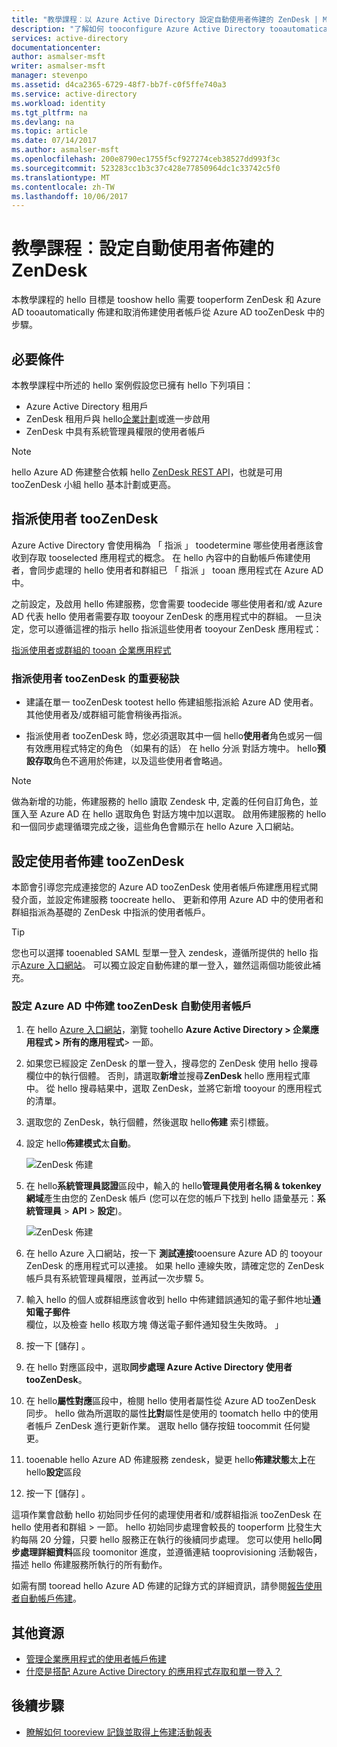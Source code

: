```yaml
---
title: "教學課程︰以 Azure Active Directory 設定自動使用者佈建的 ZenDesk | Microsoft Docs"
description: "了解如何 tooconfigure Azure Active Directory tooautomatically 佈建和取消佈建使用者帳戶 tooZenDesk。"
services: active-directory
documentationcenter: 
author: asmalser-msft
writer: asmalser-msft
manager: stevenpo
ms.assetid: d4ca2365-6729-48f7-bb7f-c0f5ffe740a3
ms.service: active-directory
ms.workload: identity
ms.tgt_pltfrm: na
ms.devlang: na
ms.topic: article
ms.date: 07/14/2017
ms.author: asmalser-msft
ms.openlocfilehash: 200e8790ec1755f5cf927274ceb38527dd993f3c
ms.sourcegitcommit: 523283cc1b3c37c428e77850964dc1c33742c5f0
ms.translationtype: MT
ms.contentlocale: zh-TW
ms.lasthandoff: 10/06/2017
---
```

# <a name="tutorial-configuring-zendesk-for-automatic-user-provisioning"></a>教學課程︰設定自動使用者佈建的 ZenDesk


本教學課程的 hello 目標是 tooshow hello 需要 tooperform ZenDesk 和 Azure AD tooautomatically 佈建和取消佈建使用者帳戶從 Azure AD tooZenDesk 中的步驟。 

## <a name="prerequisites"></a>必要條件

本教學課程中所述的 hello 案例假設您已擁有 hello 下列項目：

*   Azure Active Directory 租用戶
*   ZenDesk 租用戶與 hello[企業計劃](https://www.zendesk.com/product/pricing/)或進一步啟用 
*   ZenDesk 中具有系統管理員權限的使用者帳戶 

> [!NOTE]
> hello Azure AD 佈建整合依賴 hello [ZenDesk REST API](https://developer.zendesk.com/rest_api/docs/core/introduction#the-api)，也就是可用 tooZenDesk 小組 hello 基本計劃或更高。

## <a name="assigning-users-toozendesk"></a>指派使用者 tooZenDesk

Azure Active Directory 會使用稱為 「 指派 」 toodetermine 哪些使用者應該會收到存取 tooselected 應用程式的概念。 在 hello 內容中的自動帳戶佈建使用者，會同步處理的 hello 使用者和群組已 「 指派 」 tooan 應用程式在 Azure AD 中。 

之前設定，及啟用 hello 佈建服務，您會需要 toodecide 哪些使用者和/或 Azure AD 代表 hello 使用者需要存取 tooyour ZenDesk 的應用程式中的群組。 一旦決定，您可以遵循這裡的指示 hello 指派這些使用者 tooyour ZenDesk 應用程式：

[指派使用者或群組的 tooan 企業應用程式](active-directory-coreapps-assign-user-azure-portal.md)

### <a name="important-tips-for-assigning-users-toozendesk"></a>指派使用者 tooZenDesk 的重要秘訣

*   建議在單一 tooZenDesk tootest hello 佈建組態指派給 Azure AD 使用者。 其他使用者及/或群組可能會稍後再指派。

*   指派使用者 tooZenDesk 時，您必須選取其中一個 hello**使用者**角色或另一個有效應用程式特定的角色 （如果有的話） 在 hello 分派 對話方塊中。 hello**預設存取**角色不適用於佈建，以及這些使用者會略過。

> [!NOTE]
> 做為新增的功能，佈建服務的 hello 讀取 Zendesk 中, 定義的任何自訂角色，並匯入至 Azure AD 在 hello 選取角色 對話方塊中加以選取。 啟用佈建服務的 hello 和一個同步處理循環完成之後，這些角色會顯示在 hello Azure 入口網站。

## <a name="configuring-user-provisioning-toozendesk"></a>設定使用者佈建 tooZenDesk 

本節會引導您完成連接您的 Azure AD tooZenDesk 使用者帳戶佈建應用程式開發介面，並設定佈建服務 toocreate hello、 更新和停用 Azure AD 中的使用者和群組指派為基礎的 ZenDesk 中指派的使用者帳戶。

> [!TIP] 
> 您也可以選擇 tooenabled SAML 型單一登入 zendesk，遵循所提供的 hello 指示[Azure 入口網站](https://portal.azure.com)。 可以獨立設定自動佈建的單一登入，雖然這兩個功能彼此補充。


### <a name="configure-automatic-user-account-provisioning-toozendesk-in-azure-ad"></a>設定 Azure AD 中佈建 tooZenDesk 自動使用者帳戶


1. 在 hello [Azure 入口網站](https://portal.azure.com)，瀏覽 toohello **Azure Active Directory > 企業應用程式 > 所有的應用程式**> 一節。

2. 如果您已經設定 ZenDesk 的單一登入，搜尋您的 ZenDesk 使用 hello 搜尋欄位中的執行個體。 否則，請選取**新增**並搜尋**ZenDesk** hello 應用程式庫中。 從 hello 搜尋結果中，選取 ZenDesk，並將它新增 tooyour 的應用程式的清單。

3. 選取您的 ZenDesk，執行個體，然後選取 hello**佈建** 索引標籤。

4. 設定 hello**佈建模式**太**自動**。

    ![ZenDesk 佈建](./media/active-directory-saas-zendesk-provisioning-tutorial/ZenDesk1.png)

5. 在 hello**系統管理員認證**區段中，輸入的 hello**管理員使用者名稱 & tokenkey 網域**產生由您的 ZenDesk 帳戶 (您可以在您的帳戶下找到 hello 語彙基元：**系統管理員**  >  **API** > **設定**)。 

    ![ZenDesk 佈建](./media/active-directory-saas-zendesk-provisioning-tutorial/ZenDesk2.png)

6. 在 hello Azure 入口網站，按一下 **測試連接**tooensure Azure AD 的 tooyour ZenDesk 的應用程式可以連接。 如果 hello 連線失敗，請確定您的 ZenDesk 帳戶具有系統管理員權限，並再試一次步驟 5。

7. 輸入 hello 的個人或群組應該會收到 hello 中佈建錯誤通知的電子郵件地址**通知電子郵件**欄位，以及檢查 hello 核取方塊 傳送電子郵件通知發生失敗時。 」

8. 按一下 [儲存] 。 

9. 在 hello 對應區段中，選取**同步處理 Azure Active Directory 使用者 tooZenDesk**。

10. 在 hello**屬性對應**區段中，檢閱 hello 使用者屬性從 Azure AD tooZenDesk 同步。 hello 做為所選取的屬性**比對**屬性是使用的 toomatch hello 中的使用者帳戶 ZenDesk 進行更新作業。 選取 hello 儲存按鈕 toocommit 任何變更。

11. tooenable hello Azure AD 佈建服務 zendesk，變更 hello**佈建狀態**太**上**在 hello**設定**區段

12. 按一下 [儲存] 。 

這項作業會啟動 hello 初始同步任何的處理使用者和/或群組指派 tooZenDesk 在 hello 使用者和群組 > 一節。 hello 初始同步處理會較長的 tooperform 比發生大約每隔 20 分鐘，只要 hello 服務正在執行的後續同步處理。 您可以使用 hello**同步處理詳細資料**區段 toomonitor 進度，並遵循連結 tooprovisioning 活動報告，描述 hello 佈建服務所執行的所有動作。

如需有關 tooread hello Azure AD 佈建的記錄方式的詳細資訊，請參閱[報告使用者自動帳戶佈建](https://docs.microsoft.com/en-us/azure/active-directory/active-directory-saas-provisioning-reporting)。


## <a name="additional-resources"></a>其他資源

* [管理企業應用程式的使用者帳戶佈建](active-directory-enterprise-apps-manage-provisioning.md)
* [什麼是搭配 Azure Active Directory 的應用程式存取和單一登入？](active-directory-appssoaccess-whatis.md)

## <a name="next-steps"></a>後續步驟

* [瞭解如何 tooreview 記錄並取得上佈建活動報表](active-directory-saas-provisioning-reporting.md)
